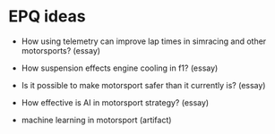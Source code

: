 # EPQ ideas

- How using telemetry can improve lap times in simracing and other motorsports? (essay) 

- How suspension effects engine cooling in f1? (essay) 

- Is it possible to make motorsport safer than it currently is? (essay) 

- How effective is AI in motorsport strategy? (essay) 

- machine learning in motorsport (artifact)
